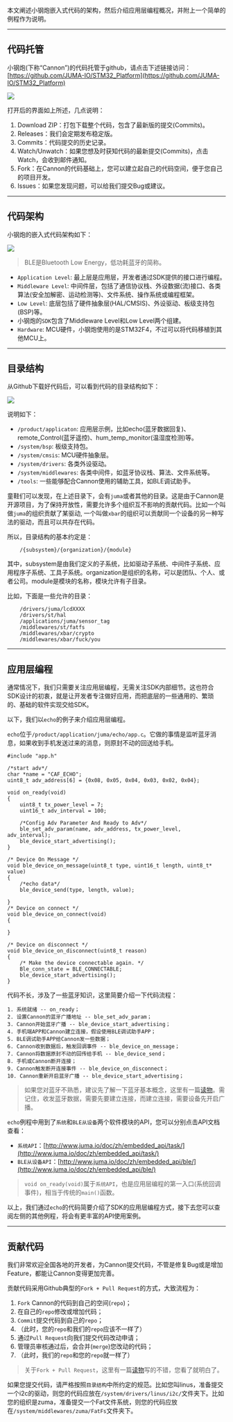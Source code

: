 本文阐述小钢炮嵌入式代码的架构，然后介绍应用层编程概况，并附上一个简单的例程作为说明。


***
## 代码托管
小钢炮(下称“Cannon”)的代码托管于github，请点击下述链接访问：  
[https://github.com/JUMA-IO/STM32_Platform](https://github.com/JUMA-IO/STM32_Platform)

![](./images/cannon_on_github.png)

打开后的界面如上所述，几点说明：

1. Download ZIP：打包下载整个代码，包含了最新版的提交(Commits)。
2. Releases：我们会定期发布稳定版。
3. Commits：代码提交的历史记录。
4. Watch/Unwatch：如果您想及时获知代码的最新提交(Commits)，点击Watch，会收到邮件通知。
5. Fork：在Cannon的代码基础上，您可以建立起自己的代码空间，便于您自己的项目开发。
6. Issues：如果您发现问题，可以给我们提交Bug或建议。

***
## 代码架构
小钢炮的嵌入式代码架构如下：

![](./images/cannon_archi.png)

> BLE是Bluetooth Low Energy，低功耗蓝牙的简称。

- `Application Level`: 最上层是应用层，开发者通过SDK提供的接口进行编程。
- `Middleware Level`: 中间件层，包括了通信协议栈、外设数据(流)接口、各类算法(安全加解密、运动检测等)、文件系统、操作系统或编程框架。
- `Low Level`: 底层包括了硬件抽象层(HAL/CMSIS)、外设驱动、板级支持包(BSP)等。
- 小钢炮的`SDK`包含了Middleware Level和Low Level两个组建。
- `Hardware`: MCU硬件，小钢炮使用的是STM32F4，不过可以将代码移植到其他MCU上。



***
## 目录结构
从Github下载好代码后，可以看到代码的目录结构如下：

![](./images/cannon_dir.png)

说明如下：


- `/product/applicaton`: 应用层示例，比如echo(蓝牙数据回复)、remote_Control(蓝牙遥控)、hum_temp_monitor(温湿度检测)等。
- `/system/bsp`: 板级支持包。
- `/system/cmsis`: MCU硬件抽象层。
- `/system/drivers`: 各类外设驱动。
- `/system/middlewares`: 各类中间件，如蓝牙协议栈、算法、文件系统等。
- `/tools`: 一些能够配合Cannon使用的辅助工具，如BLE调试助手。

童鞋们可以发现，在上述目录下，会有`juma`或者其他的目录。这是由于Cannon是开源项目，为了保持开放性，需要允许多个组织互不影响的贡献代码。比如一个叫做`juma`的组织贡献了某驱动, 一个叫做`xbar`的组织可以贡献同一个设备的另一种写法的驱动，而且可以共存在代码。

所以，目录结构的基本约定是：

```
	/{subsystem}/{organization}/{module}
```

其中，subsystem是由我们定义的子系统，比如驱动子系统、中间件子系统、应用程序子系统、工具子系统。organization是组织的名称，可以是团队、个人、或者公司。module是模块的名称，模块允许有子目录。

比如，下面是一些允许的目录：

```
	/drivers/juma/lcdXXXX
	/drivers/st/hal
	/applications/juma/sensor_tag
	/middlewares/st/fatfs
	/middlewares/xbar/crypto
	/middlewares/xbar/fuck/you
```

***
## 应用层编程
通常情况下，我们只需要关注应用层编程，无需关注SDK内部细节。这也符合SDK设计的初衷，就是让开发者专注做好应用，而把底层的一些通用的、繁琐的、基础的软件实现交给SDK。

以下，我们以`echo`的例子来介绍应用层编程。

`echo`位于`/product/application/juma/echo/app.c`。它做的事情是监听蓝牙消息，如果收到手机发送过来的消息，则原封不动的回送给手机。

```
#include "app.h"

/*start adv*/
char *name = "CAF_ECHO";
uint8_t adv_address[6] = {0x08, 0x05, 0x04, 0x03, 0x02, 0x04};

void on_ready(void)
{
    uint8_t tx_power_level = 7;
    uint16_t adv_interval = 100;

    /*Config Adv Parameter And Ready to Adv*/
    ble_set_adv_param(name, adv_address, tx_power_level, adv_interval);
    ble_device_start_advertising();
}

/* Device On Message */
void ble_device_on_message(uint8_t type, uint16_t length, uint8_t* value)
{
    /*echo data*/
    ble_device_send(type, length, value);

}
/* Device on connect */
void ble_device_on_connect(void)
{

}

/* Device on disconnect */
void ble_device_on_disconnect(uint8_t reason)
{
    /* Make the device connectable again. */
    Ble_conn_state = BLE_CONNECTABLE;
    ble_device_start_advertising();
}
```

代码不长，涉及了一些蓝牙知识，这里简要介绍一下代码流程：

```
1. 系统就绪 -- on_ready；
2. 设置Cannon的蓝牙广播地址 -- ble_set_adv_param；
3. Cannon开始蓝牙广播 -- ble_device_start_advertising；
4. 手机端APP和Cannon建立连接，假设使用BLE调试助手APP；
5. BLE调试助手APP给Cannon发一些数据；
6. Cannon收到数据后，触发回调事件 -- ble_device_on_message；
7. Cannon将数据原封不动的回传给手机 -- ble_device_send；
8. 手机或Cannon断开连接；
9. Cannon触发断开连接事件 -- ble_device_on_disconnect；
10. Cannon重新开启蓝牙广播 -- ble_device_start_advertising；
```

> 如果您对蓝牙不熟悉，建议先了解一下蓝牙基本概念，这里有一篇[读物](http://www.juma.io/doc/zh/basics/ble_first/)。需记住，收发蓝牙数据，需要先要建立连接，而建立连接，需要设备先开启广播。

`echo`例程中用到了`系统`和`BLE从设备`两个软件模块的API，您可以分别点击API文档查看：

- `系统API`：[http://www.juma.io/doc/zh/embedded_api/task/](http://www.juma.io/doc/zh/embedded_api/task/)
- `BLE从设备API`：[http://www.juma.io/doc/zh/embedded_api/ble/](http://www.juma.io/doc/zh/embedded_api/ble/)

> `void on_ready(void)`属于`系统API`，也是应用层编程的第一入口(系统回调事件)，相当于传统的`main()`函数。

以上，我们通过`echo`的代码简要介绍了SDK的应用层编程方式，接下去您可以查阅左侧的其他例程，将会有更丰富的API使用案例。

***
## 贡献代码
我们非常欢迎全国各地的开发者，为Cannon提交代码，不管是修复Bug或是增加Feature，都能让Cannon变得更加完善。

贡献代码采用Github典型的`Fork + Pull Request`的方式，大致流程为：

1. `Fork` Cannon的代码到自己的空间(`repo`)；
2. 在自己的`repo`修改或增加代码；
3. `Commit`提交代码到自己的`repo`；
4. （此时，您的`repo`和我们的`repo`应该不一样了）
5. 通过`Pull Request`向我们提交代码改动申请；
6. 管理员审核通过后，会合并(`merge`)您改动的代码；
7. （此时，我们的`repo`和您的`repo`就一样了）

> 关于`Fork + Pull Request`，这里有一篇[读物](http://www.worldhello.net/gotgithub/04-work-with-others/010-fork-and-pull.html)写的不错，您看了就明白了。  

如果您提交代码，请严格按照`目录结构`中所约定的规范。比如您叫linus，准备提交一个i2c的驱动，则您的代码应放在`/system/drivers/linus/i2c/`文件夹下。比如您的组织是zuma，准备提交一个Fat文件系统，则您的代码应放在`/system/middlewares/zuma/FatFs`文件夹下。




